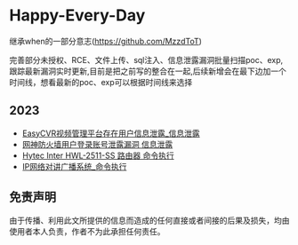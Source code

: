 # Happy-Every-Day

继承when的一部分意志(https://github.com/MzzdToT)

完善部分未授权、RCE、文件上传、sql注入、信息泄露漏洞批量扫描poc、exp,跟踪最新漏洞实时更新,目前是把之前写的整合在一起,后续新增会在最下边加一个时间线，想看最新的poc、exp可以根据时间线来选择


## 2023
- [EasyCVR视频管理平台存在用户信息泄露_信息泄露](./leakage/网神防火墙用户登录账号泄露漏洞)    
- [网神防火墙用户登录账号泄露漏洞 信息泄露](./leakage/网神防火墙用户登录账号泄露漏洞)
- [Hytec Inter HWL-2511-SS 路由器 命令执行](./RCE/HWL-2511-SS路由器popen.cgi命令执行漏洞)
- [IP网络对讲广播系统_命令执行](./RCE/IP网络对讲广播系统命令执行)













## 免责声明

由于传播、利用此文所提供的信息而造成的任何直接或者间接的后果及损失，均由使用者本人负责，作者不为此承担任何责任。
